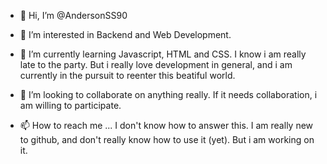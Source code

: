 - 👋 Hi, I’m @AndersonSS90
- 👀 I’m interested in Backend and Web Development.
- 🌱 I’m currently learning Javascript, HTML and CSS. I know i am really late to the party.
But i really love development in general, and i am currently in the pursuit to reenter this beatiful world.

- 💞️ I’m looking to collaborate on anything really. If it needs collaboration, i am willing to participate.
- 📫 How to reach me ... I don't know how to answer this. I am really new to github, and don't really know how to use it (yet).
But i am working on it.

<!---
AndersonSS90/AndersonSS90 is a ✨ special ✨ repository because its `README.md` (this file) appears on your GitHub profile.
You can click the Preview link to take a look at your changes.
--->
